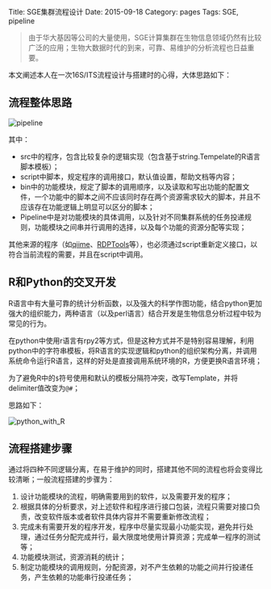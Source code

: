 Title: SGE集群流程设计
Date: 2015-09-18
Category: pages
Tags: SGE, pipeline

>由于华大基因等公司的大量使用，SGE计算集群在生物信息领域仍然有比较广泛的应用；生物大数据时代的到来，可靠、易维护的分析流程也日益重要。

本文阐述本人在一次16S/ITS流程设计与搭建时的心得，大体思路如下：

## 流程整体思路

![pipeline](http://ww3.sinaimg.cn/mw1024/95202659gw1ew6qpe8f4ej21a413atf7.jpg)

其中：

* src中的程序，包含比较复杂的逻辑实现（包含基于string.Tempelate的R语言脚本模板）；
* script中脚本，规定程序的调用接口，默认值设置，帮助文档等内容；
* bin中的功能模块，规定了脚本的调用顺序，以及读取和写出功能的配置文件，一个功能中的脚本之间不应该同时存在两个资源需求较大的脚本，并且不应该存在功能逻辑上明显可以区分的脚本；
* Pipeline中是对功能模块的具体调用，以及针对不同集群系统的任务投递规则，功能模块之间串并行调用的选择，以及每个功能的资源分配等实现；

其他来源的程序（如[qiime](http://qiime.org)、[RDPTools](https://github.com/rdpstaff)等），也必须通过script重新定义接口，以符合当前流程的需要，并且在script中调用。

## R和Python的交叉开发

R语言中有大量可靠的统计分析函数，以及强大的科学作图功能，结合python更加强大的组织能力，两种语言（以及perl语言）结合开发是生物信息分析过程中较为常见的行为。

在python中使用r语言有rpy2等方式，但是这种方式并不是特别容易理解，利用python中的字符串模板，将R语言的实现逻辑和python的组织架构分离，并调用系统命令运行R语言，这样的好处是直接调用系统环境的R，方便更换R语言环境；

为了避免R中的`$`符号使用和默认的模板分隔符冲突，改写Template，并将delimiter值改变为`@#`；

思路如下：

![python_with_R](http://ww1.sinaimg.cn/mw1024/95202659gw1ew6qpe521zj212y11agpg.jpg)

## 流程搭建步骤

通过将四种不同逻辑分离，在易于维护的同时，搭建其他不同的流程也将会变得比较清晰；一般流程搭建的步骤为：

1. 设计功能模块的流程，明确需要用到的软件，以及需要开发的程序；
2. 根据具体的分析要求，对上述软件和程序进行接口包装，流程只需要对接口负责，改变软件版本或者软件具体内容并不需要重新修改流程；
3. 完成未有需要开发的程序开发，程序中尽量实现最小功能实现，避免并行处理，通过任务分配完成并行，最大限度地使用计算资源；完成单一程序的测试等；
4. 功能模块测试，资源消耗的统计；
5. 制定功能模块的调用规则，分配资源，对不产生依赖的功能之间并行投递任务，产生依赖的功能串行投递任务；
